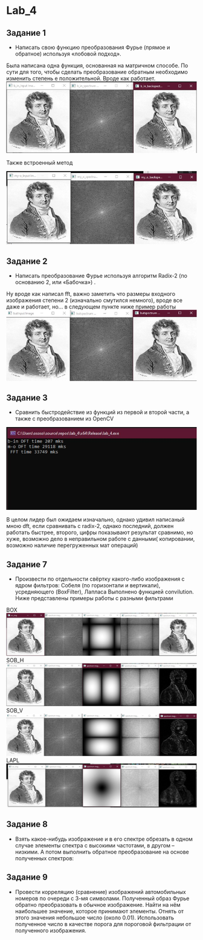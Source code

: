 # Lab_4
## Задание 1
*	Написать свою функцию преобразования Фурье (прямое и обратное) используя «лобовой подход».

Была написана одна функция, основанная на матричном способе. По сути для того, чтобы сделать преобразование обратным необходимо изменить степень е положительной. Вроде как работает. 
![1](img/1_1.jpg "1")

Также встроенный метод

![2](img/1_2.jpg "2")

## Задание 2
* Написать преобразование Фурье используя алгоритм Radix-2 (по основанию 2, или «Бабочка») .

Ну вроде как написал fft, важно заметить что размеры входного изображения степени 2 (изначально смутился немного), вроде все даже и работает, но... в следующем пункте
ниже пример работы
![3](img/1_3.jpg "3")

## Задание 3
* Сравнить быстродействие из функций из первой и второй части, а также с преобразованием из OpenCV

![4](img/2_2.jpg "4")

В целом лидер был ожидаем изначально, однако удивил написаный мною dft, если сравнивать с radix-2, однако последний, должен работать быстрее, второго, цифры показывают результат сравнимо, но хуже, возможно дело в неправильном работе с данными( копировании, возможно наличие перегруженных мат операций)

## Задание 7
* Произвести по отдельности свёртку какого-либо изображения  с ядром фильтров: Собеля (по горизонтали и вертикали), усредняющего (BoxFilter), Лапласа 
Выполнено функцией convilution. Ниже представлены примеры работы с разными фильтрами

BOX
![5](img/7_1.jpg "5")
SOB_H
![6](img/7_2.jpg "6")
SOB_V
![7](img/7_3.jpg "7")
LAPL
![8](img/7_4.jpg "8")

## Задание 8
* Взять какое-нибудь изображение и в его спектре обрезать в одном случае элементы спектра с высокими частотами, в другом – низкими. А потом выполнить обратное преобразование на основе полученных спектров:

## Задание 9
* Провести корреляцию (сравнение) изображений автомобильных номеров по очереди с 3-мя символами. Полученный образ Фурье обратно преобразовать в обычное изображение. Найти на нём наибольшее значение, которое принимают элементы. Отнять от этого значения небольшое число (около 0.01). Использовать полученное число в качестве порога для пороговой фильтрации от полученного изображения.
